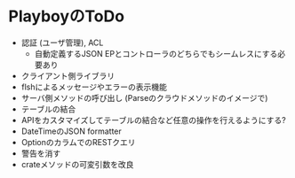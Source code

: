 # PlayboyのToDo

- 認証 (ユーザ管理), ACL
	- 自動定義するJSON EPとコントローラのどちらでもシームレスにする必要あり
- クライアント側ライブラリ
- flshによるメッセージやエラーの表示機能
- サーバ側メソッドの呼び出し (Parseのクラウドメソッドのイメージで)
- テーブルの結合
- APIをカスタマイズしてテーブルの結合など任意の操作を行えるようにする?
- DateTimeのJSON formatter
- OptionのカラムでのRESTクエリ
- 警告を消す
- crateメソッドの可変引数を改良
